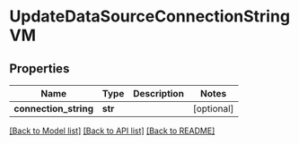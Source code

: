 # UpdateDataSourceConnectionStringVM


## Properties
Name | Type | Description | Notes
------------ | ------------- | ------------- | -------------
**connection_string** | **str** |  | [optional] 

[[Back to Model list]](../README.md#documentation-for-models) [[Back to API list]](../README.md#documentation-for-api-endpoints) [[Back to README]](../README.md)


